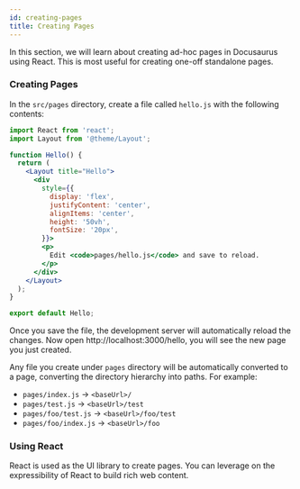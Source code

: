 ```yaml
---
id: creating-pages
title: Creating Pages
---
```


In this section, we will learn about creating ad-hoc pages in Docusaurus using React. This is most useful for creating one-off standalone pages.

### Creating Pages

<!-- TODO: What will the user see if pages/ is empty? -->

In the `src/pages` directory, create a file called `hello.js` with the following contents:

```jsx
import React from 'react';
import Layout from '@theme/Layout';

function Hello() {
  return (
    <Layout title="Hello">
      <div
        style={{
          display: 'flex',
          justifyContent: 'center',
          alignItems: 'center',
          height: '50vh',
          fontSize: '20px',
        }}>
        <p>
          Edit <code>pages/hello.js</code> and save to reload.
        </p>
      </div>
    </Layout>
  );
}

export default Hello;
```

Once you save the file, the development server will automatically reload the changes. Now open http://localhost:3000/hello, you will see the new page you just created.

Any file you create under `pages` directory will be automatically converted to a page, converting the directory hierarchy into paths. For example:

- `pages/index.js` → `<baseUrl>/`
- `pages/test.js` → `<baseUrl>/test`
- `pages/foo/test.js` → `<baseUrl>/foo/test`
- `pages/foo/index.js` → `<baseUrl>/foo`

### Using React

React is used as the UI library to create pages. You can leverage on the expressibility of React to build rich web content.

<!--
TODO:
- Explain that each page needs to be wrapped with `@theme/Layout`.
- That v2 is different from v1, users can write interactive components with lifecycles.

-->
